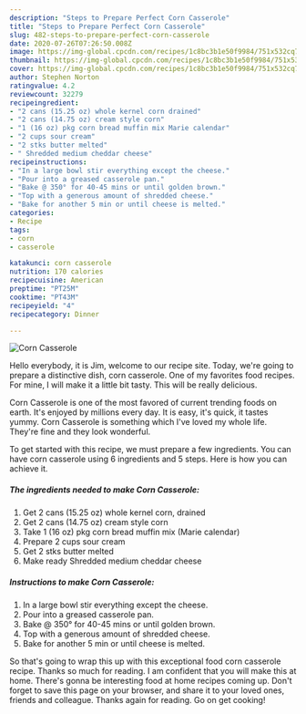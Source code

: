 ```yaml
---
description: "Steps to Prepare Perfect Corn Casserole"
title: "Steps to Prepare Perfect Corn Casserole"
slug: 482-steps-to-prepare-perfect-corn-casserole
date: 2020-07-26T07:26:50.008Z
image: https://img-global.cpcdn.com/recipes/1c8bc3b1e50f9984/751x532cq70/corn-casserole-recipe-main-photo.jpg
thumbnail: https://img-global.cpcdn.com/recipes/1c8bc3b1e50f9984/751x532cq70/corn-casserole-recipe-main-photo.jpg
cover: https://img-global.cpcdn.com/recipes/1c8bc3b1e50f9984/751x532cq70/corn-casserole-recipe-main-photo.jpg
author: Stephen Norton
ratingvalue: 4.2
reviewcount: 32279
recipeingredient:
- "2 cans (15.25 oz) whole kernel corn drained"
- "2 cans (14.75 oz) cream style corn"
- "1 (16 oz) pkg corn bread muffin mix Marie calendar"
- "2 cups sour cream"
- "2 stks butter melted"
- " Shredded medium cheddar cheese"
recipeinstructions:
- "In a large bowl stir everything except the cheese."
- "Pour into a greased casserole pan."
- "Bake @ 350° for 40-45 mins or until golden brown."
- "Top with a generous amount of shredded cheese."
- "Bake for another 5 min or until cheese is melted."
categories:
- Recipe
tags:
- corn
- casserole

katakunci: corn casserole 
nutrition: 170 calories
recipecuisine: American
preptime: "PT25M"
cooktime: "PT43M"
recipeyield: "4"
recipecategory: Dinner

---
```



![Corn Casserole](https://img-global.cpcdn.com/recipes/1c8bc3b1e50f9984/751x532cq70/corn-casserole-recipe-main-photo.jpg)

Hello everybody, it is Jim, welcome to our recipe site. Today, we're going to prepare a distinctive dish, corn casserole. One of my favorites food recipes. For mine, I will make it a little bit tasty. This will be really delicious.

Corn Casserole is one of the most favored of current trending foods on earth. It's enjoyed by millions every day. It is easy, it's quick, it tastes yummy. Corn Casserole is something which I've loved my whole life. They're fine and they look wonderful.




To get started with this recipe, we must prepare a few ingredients. You can have corn casserole using 6 ingredients and 5 steps. Here is how you can achieve it.

<!--inarticleads1-->

##### The ingredients needed to make Corn Casserole:

1. Get 2 cans (15.25 oz) whole kernel corn, drained
1. Get 2 cans (14.75 oz) cream style corn
1. Take 1 (16 oz) pkg corn bread muffin mix (Marie calendar)
1. Prepare 2 cups sour cream
1. Get 2 stks butter melted
1. Make ready  Shredded medium cheddar cheese




<!--inarticleads2-->

##### Instructions to make Corn Casserole:

1. In a large bowl stir everything except the cheese.
1. Pour into a greased casserole pan.
1. Bake @ 350° for 40-45 mins or until golden brown.
1. Top with a generous amount of shredded cheese.
1. Bake for another 5 min or until cheese is melted.




So that's going to wrap this up with this exceptional food corn casserole recipe. Thanks so much for reading. I am confident that you will make this at home. There's gonna be interesting food at home recipes coming up. Don't forget to save this page on your browser, and share it to your loved ones, friends and colleague. Thanks again for reading. Go on get cooking!
